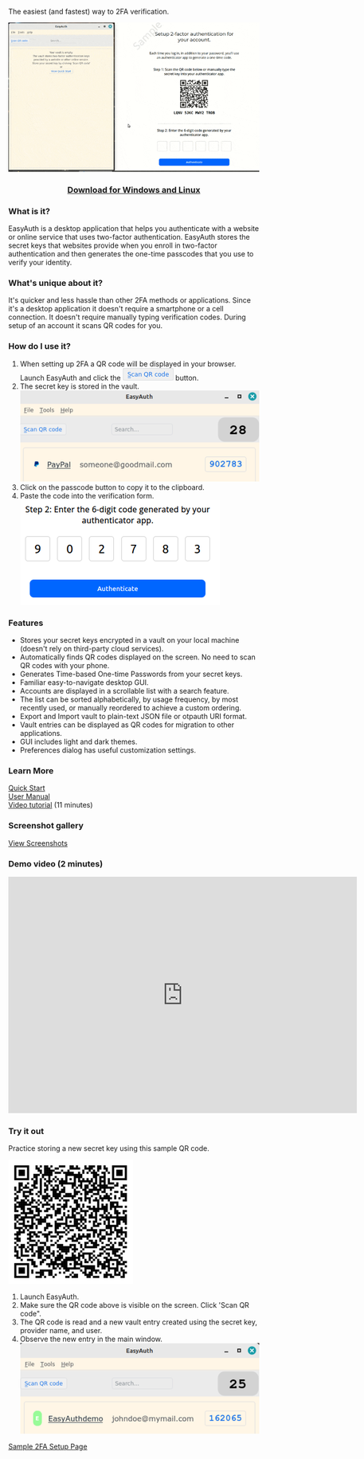 
The easiest (and fastest) way to 2FA verification.

![Main Window](assets/EasyAuth_setup_demo.gif)  
<h3 style="text-align: center;"> 
<a href="https://github.com/jdalbey/EasyAuth/releases/latest">Download for Windows and Linux</a>  
</h3>

### What is it?  
EasyAuth is a desktop application that helps you authenticate with a website or online service that uses two-factor authentication. EasyAuth stores the secret keys that websites provide when you enroll in two-factor authentication and then generates the one-time passcodes that you use to verify your identity.

### What's unique about it?  
It's quicker and less hassle than other 2FA methods or applications.
Since it's a desktop application it doesn't require a smartphone or a cell connection.
It doesn't require manually typing verification codes.
During setup of an account it scans QR codes for you. 

### How do I use it?  
1. When setting up 2FA a QR code will be displayed in your browser. Launch EasyAuth and click the ![Scan QR code button](assets/ScanQRcode-button.png) button.
2. The secret key is stored in the vault.
    ![QR code found](assets/Step1-scan.png)
3. Click on the passcode button to copy it to the clipboard.
4. Paste the code into the verification form.
   ![Step2](assets/Step2-paste.png)


### Features
 - Stores your secret keys encrypted in a vault on your local machine (doesn't rely on third-party cloud services).
 - Automatically finds QR codes displayed on the screen.  No need to scan QR codes with your phone.
 - Generates Time-based One-time Passwords from your secret keys.
 - Familiar easy-to-navigate desktop GUI.
 - Accounts are displayed in a scrollable list with a search feature.
 - The list can be sorted alphabetically, by usage frequency, by most recently used, or manually reordered to achieve a custom ordering. 
 - Export and Import vault to plain-text JSON file or otpauth URI format.
 - Vault entries can be displayed as QR codes for migration to other applications.
 - GUI includes light and dark themes.
 - Preferences dialog has useful customization settings.

### Learn More
 [Quick Start](https://github.com/jdalbey/EasyAuth/blob/master/docs/Quick%20Start%20Guide.md)  
 [User Manual](https://github.com/jdalbey/EasyAuth/wiki/User-Manual#easyauth-user-manual)  
 [Video tutorial](https://www.youtube.com/watch?v=-LsL8Jgswqo) (11 minutes)  

### Screenshot gallery
[View Screenshots](screenshot_gallery.md)  

### Demo video (2 minutes)
<iframe width="700" height="475" src="https://www.youtube.com/embed/EwcvA4PUlV0" title="EasyAuth v0.3.0 Demo - setup two-factor authentication" frameborder="0" allow="accelerometer; autoplay; clipboard-write; encrypted-media; gyroscope; picture-in-picture; web-share" referrerpolicy="strict-origin-when-cross-origin" allowfullscreen></iframe>  

### Try it out

Practice storing a new secret key using this sample QR code.  

![sample qr code](assets/img-qrcode-easyauth-demo.png)  

1. Launch EasyAuth.
2. Make sure the QR code above is visible on the screen. Click 'Scan QR code".
3. The QR code is read and a new vault entry created using the secret key, provider name, and user. 
4. Observe the new entry in the main window. 
![Vault entry](assets/EasyAuthdemo-vault-entry.png)

  


[Sample 2FA Setup Page](Setup2FA_1_QRcode.html)

